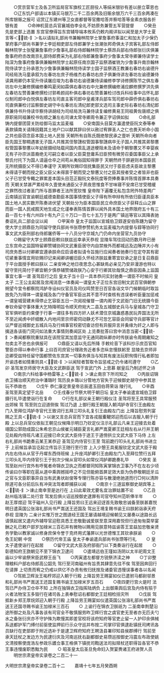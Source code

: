 <!-- { "loadSidebar": true } -->
　　○赏京营军士及各卫所监局官军旗校工匠厨役人等绢米银钞有差以册立覃恩也
　　○辽东饥户部请以本镇买马银万二千二百余两及旧赈余银万六千三百余两凑在所库银赈之报可  诏赏辽东建州等卫女直都督等官撒哈答并察哈答等金素衣服各折银有差
　　○命神机营总兵官襄城伯李全礼不妨原务兼管五军营提督
　　○癸丑先是吏部上选置  东宫官僚得旨东宫辅导端本攸系仍敕内阁详拟以闻至是大学士夏言等＜锍-釒＞名以请拟礼部尚书兼翰林院学士掌詹事府事温仁和加太子少保仍掌府事户部尚书兼学士李廷相吏部左侍郎兼学士张潮张邦奇俱太子宾客礼部左侍郎翰林院学士张璧兼詹事府少詹事礼部右侍郎翰林院学士蔡昂兵部右侍郎张衍庆俱兼詹事府府丞改南京礼部侍郎费采为礼部右侍郎兼詹事府少詹事太常寺卿兼侍读学士陆深为詹事府詹事俱兼翰林院学士起原任南京国子监祭酒崔铣为少詹事升南京翰林院侍读学士孙承恩为少詹事俱兼翰林院侍读学士国子监祭酒王教兼右春坊右谕德升司经局洗马童承叙为左春坊左庶子杨维杰右春坊右庶子俱兼侍讲左春坊左谕德兼侍读龚用卿仍本官升侍读屠应埈为右春坊右谕德兼侍读编修李学诗修撰陈节之俱左春坊左中允兼修撰编修秦鸣夏闵如霖俱右春坊右中允兼修撰编修浦应麒修撰罗洪先俱左春坊左赞善兼修撰检讨郭希颜阎朴俱右春坊右赞善兼检讨改兵科给事中吕怀礼部仪制司郎中白悦俱左春坊左司直主客司郎中皇甫涍兵部车驾司郎中薛侨俱右春坊右司直俱兼检讨监察御史胡守中左春坊左清纪郎吏部文选司主事史际右春坊右清纪郎俱兼侍书升侍读华察侍讲胡经为司经局洗马兼侍读复编修黄易王同祖黄佐唐顺之俱原职易同祖兼校书佐顺之兼左右司谏太常寺卿周令兼正字诏俱如拟
　　○命礼部铸内提督团营关防给御马监太监麦福
　　○安南国头目莫方瀛遣使臣阮文泰等奉表款镇南关请降因籍其土地户口以献其辞曰伏以赦过宥罪圣人之仁也畏天听命小国之共也臣窃念臣本国土地人民皆  天朝所有自陈氏既绝黎民承之壹听  天朝所命向者臣先国王黎晭遇害无子国人共推其侄黎譓权管国事黎譓病卒无子国人共推其弟黎懬权管国事黎懬以年幼居摄经陆载间国内乖乱道途梗阻未及请命于朝黎懬又不幸婴疾无有子孙宗派苗裔绝无可嗣立者以臣父臣莫登庸系旧臣预有微劳召委国事臣父上承黎氏付托下为国人请逼仓卒之间苟从夷俗固知得罪于  天朝然终于辞避则本国臣民无所统摄臣父不得已奉谨守  天朝所钦赐印信抚集臣民又付于臣臣虑夫臣故主黎懬未得请于朝而授之臣父臣父未得禀于朝而受之黎懬又付之臣其授者受之者皆非也臣父子已甘受专輙之罪累差本国头目范正毅阮文泰阮度等赍捧奏事并陈情首罪本具奏而  天朝关禁甚严累经年久壹使未通臣父子夙夜思惟食不甘味寝不安席已甘受稽缓之罪然改过者圣门所与首罪者王法所宽钦惟  皇帝陛下遍覆无私包含罔外特差两广云南镇巡官宣谕朝廷威德查勘臣本国事情使臣父子得有所申辩有所依归臣谨具臣本国土地人民实数开陈奏进伏望  天朝处分为臣本国臣民立命庶臣父子获释丘山之罪而臣一国人民咸囿天地生成之化谨奉表陈情首罪以闻外具本国土地界限府五十有三县一百七十有六州四十有九户三十万口一百七十五万于是两广镇巡等官以其降表驰奏诏礼兵二部会议以闻
　　○甲寅命  皇太子监国以宣城伯卫錞遂安伯陈鏸为留守使大学士顾鼎臣为同留守使兵部尚书张瓒参赞机务太监麦福为内提督与錞等协同行事文武大臣刑部右侍郎屠侨等一十八员分守京城九门仍命内坐营官九员协守
　　○赐留守大学士顾鼎臣敕曰朕兹巡幸承天恭视  显陵车驾往回动历数月昨已册立东宫命之监国特留卿赞辅协同文武重臣居守内自禁掖外而都城远及边陲并大小有司庶务悉以付卿卿宜遵承朕命应启请者拟请令旨施行应闻奏者驰奏行在定夺其有密切紧重事情宜用钦赐印记来闻卿讲幄旧臣久怀经济朕兹重寄宜钦承之是日复召鼎臣于平台面授手敕曰朕以  二亲安神之地日夜思念心甚缺焉必亲见乃安非漫游也特以留守至托简付于卿宜朝夕慎恭辅赞储政朕乃心安于行卿其钦哉慎之鼎臣因条上监国事宜七事一谓  圣驾启行之后  皇太子当十日一具本恭问实封驰奏一谓臣不时候问  皇太子  二王公主起居及宫闱消息一体奏闻一谓皇太子正位东宫旧制文武百官俱朝参朔望今宜令都察院鸿胪寺设纠仪官员及司仪鸣赞至日百官各诣文华门候朝临时取旨放免乃为得体一谓皇城及各门守备官军臣出其不意不时查核有违误者听臣量加惩戒一谓皇城营建未得停止乞容臣五日一次阅视催督一谓内阁于文武衙门旧无统摄今臣奉钦命留守事体重大乞特降明旨令顺天府宛大二县及五城御史兵马与皇城各门守卫官军俱听臣约束便于行事一谓往多有四方奸人妖术潜住京城蛊惑愚民玩弄国法无所不至近闻虏中奸细散入内地间至京师密伺动静尤不可忽乞容臣会同留守兵部等官计议严督巡城御史五城兵马及行缉事官校密切查访但有异服异言并夤缘为奸之人即与擒送各该衙门究问如法重大事情则奏闻区处  上览奏批答曰宫中消息当密＜锍-釒＞奏闻都察院重狱具在该院官其加意监守无通同疏纵卿亦时传朕谕令周期雍知之勿卖主不忠也余俱报可
　　○鼎臣又请以先后所降  手敕纶音下该科抄示庶百官知警臣亦得以奉命行事  上曰百司庶官分理政务近者多恣纵怠慢朕躬至  显陵去京师非迩卿受兹特任留守国都赞佐东宫其一切事务俱当与知其有废法玩职徇情行私者即加开谕违者如情重则具＜锍-釒＞以闻轻者暂取令旨惩戒之仍令诸司遵守
　　○乙卯  圣驾发京师居守大臣及文武群臣送  驾于宣武门外  上思慕  献皇后乃制述怀之诗
　　○南京六科给事中杨雷等上＜锍-釒＞谏止南京下所司知之
　　○丙辰诏锦衣卫捕治顺天府治中潘璐时  驾历良乡璐以分管地方官失于迎候御史胡守中参其怠玩不恭故也
　　○戊午  恭仁康定景皇帝忌辰遣玉田伯蒋荣诣  陵行礼
　　○辛酉  圣驾至真定望于北岳
　　○壬戌春分节祭大明于朝日坛  皇太子奉谕遣宣城伯卫錞摄行礼毕遣使诣行在复命
　　○行在礼部议亲王朝行殿仪注  圣驾将至王具常服预出郊候  驾  驾至则立迎道侧俟  驾过乃退  上御行殿王朝服入朝鸿胪寺官引王由殿左门入至拜位鸿胪寺官代王致词行五拜三叩头礼复引王由殿左门出  上降旨慰劳列宴赐之王具＜锍-釒＞以谢又言总兵官而下宜各戎服櫜鞬郊迎而后以吉服入朝于行殿  上以总兵官仪依拟王朝见仪候降示明日乃钦定仪注示礼部云凡亲王迎接去处着翊国公郭勋成国公朱希忠京山侯崔元辅臣夏言礼卿严嵩夏卿王廷相左右从行并王朝见处殿内侍班凡诸王迎接已命文武大臣侍于途王于道傍拱立文武大臣下马侍  上左右礼部尚书跪奏云某王某恭迎  圣驾见内侍官引王至  驾前跪行叩头礼礼部尚书进立于  上前候旨承旨讫起立传旨示王随行至行宫  上入少憩王具冕服钦定文武大臣于殿内左右侍从从官于丹墀东西侍班候  上升座鸿胪卿引王由殿左门入至拜位赞行五拜三叩头礼毕内侍官引王于别次少候从官叩头如常仪鸿胪卿跪奏礼毕
　　○癸亥  圣驾至赵州行宫外有呼冤者命锦衣卫执之而都督同知陈寅掌锦衣卫事乃不在左右少顷传谕曰尔等职在扈从道中乘舆撼摇呼之不见但能俯首屏足效大臣为伪恭敬朝廷牙瓜之官与文臣职事异自当有武勇状赵俊等专理行陈亦容与散漫绝驰道而行□何以清跸除道可各分前后队有冲突法驾者即捕获以闻
　　○南京十三道监察御史胡宾等上＜锍-釒＞谏止南幸至是达行在  上曰此辈效尤要名宜治罪姑置不论
　　○乙丑赵州临洺镇二处行宫  驾发后俱火诏巡按御史逮罪有司官夺知州范昕俸半年
　　○赵王厚煜迎  驾于磁州入见行殿  上降旨劳曰王远来迎迓首先致敬忠诚备至朕甚嘉悦明日遣英国公张溶礼部尚书严嵩送王还国及  驾出王境复赐书谕王曰朕躬诣承天府恭视  显陵为  二亲计实惟万世之图道经王国王屡请越境迎候朝见又屡奏以途路长远请慎起居又遣内外辅导官迎慰具悉王忠敬勤诚爱朕至意深用嘉悦但行途匆匆莫举宴酬之礼已敕户部岁加禄米三百石并有微物以赐用见朕意特兹谕答王宜益加忠敬亲贤务学勤以教家诚以修身庶保令誉于克终用式藩屏以光世德惟王其钦承朕谕
　　○免王妃朝  中宫
　　○祭历代帝王庙  皇太子奉谕遣兵部尚书张瓒等行礼
　　○  皇太子遣使诣行在起居
　　○留守文武大臣及府部衙门以下类奏诣行在起居
　　○彰德知府王旒朝见不至下锦衣卫逮问
　　○遣靖远伯王瑾如汤阴以太半祀周文王庙以少牢谕祭宋臣武穆王岳飞
　　○丙寅遣左都督方锐祭济渎之神
　　○丁卯整理粮料户部右侍郎高公韶先  驾行至河南磁州有旨责其肆意先往不俟  驾至因奔回行在请罪  上切责而宥之仍戒以供亿不办责有攸归抚按及诸委官违慢误事者各以名闻
　　○驾抵卫辉汝王祐梈郊迎入朝于行殿  上降旨劳王赐宴如仪已遣驸马都尉邬景和礼部尚书严嵩送王还国复赐书谕王加禄米岁五百石
　　○夜四更行宫火是时  法驾已严办侍卫仓卒不知  上所在独锦衣卫指挥陆炳负  上出御乘舆后宫及内侍有殒于火者法物宝玉多毁行在诸司各上表奉慰诏右都御史王廷相检括灾所
　　○戊辰  驾抵新乡郑王厚烷郊迎入朝于行殿  上降旨劳王赐宴如仪遣英国公张溶礼部尚书严嵩送王还国寻赐书谕王加禄米三百石
　　○  上谕行在锦衣卫朕祇为  二圣南幸荆楚沿途所御之处及凡事各该有司官全不敬慎服劳昨卫辉行宫之虞官吏无至者亦无匹夫勺水之备张衍庆亦不守护殊为欺慢其即差官校将该府知府等官吏止留一人护印余俱械系送都护军门缚付前驱使监押前行示众守巡并布按二司掌印官俱逮赴镇抚司拷讯各员缺行在吏部即于附近选补于是逮卫辉府知府王聘汲县署印知县侯郡缚行  驾前至承天廷杖之发边方为民逮衍庆及河南巡抚右副都御史易瓒巡按御史冯震左布政使姚文清按察使庞浩左参政乐頀佥事王格俱下镇抚司鞫送法司拟赎杖还职得旨各官不恭王事违慢废职悉黜为民
　　○  昭圣皇太后圣旦免命妇入贺宴赉诸王府进贺人员
　　明世宗肃皇帝实录卷之二百二十一


大明世宗肃皇帝实录卷二百十二
　　嘉靖十七年五月癸酉朔
